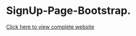 # SignUp-Page-Bootstrap.
[Click here to view complete website](https://ajinkya-bhilare-au50.github.io/SignUp-Page-Bootstrap/)
